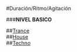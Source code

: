 #Duración/Ritmo/Agitación 

###**NIVEL BASICO**


##[Trance](https://github.com/electropipe/musicaElectronica/blob/master/ciclo01/101.md)   
##[House](https://github.com/electropipe/musicaElectronica/blob/master/ciclo01/102.md)   
##[Techno](https://github.com/electropipe/musicaElectronica/edit/master/ciclo01/103.md)    
   




